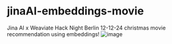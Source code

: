 # jinaAI-embeddings-movie
Jina AI x Weaviate Hack Night Berlin 12-12-24 christmas movie recommendation  using embeddings!
![image](https://github.com/user-attachments/assets/bf2bb7bb-cd6e-4ee1-a63a-6a7a9782833d)

